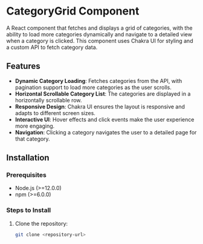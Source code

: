 # CategoryGrid Component

A React component that fetches and displays a grid of categories, with the ability to load more categories dynamically and navigate to a detailed view when a category is clicked. This component uses Chakra UI for styling and a custom API to fetch category data.

## Features

- **Dynamic Category Loading**: Fetches categories from the API, with pagination support to load more categories as the user scrolls.
- **Horizontal Scrollable Category List**: The categories are displayed in a horizontally scrollable row.
- **Responsive Design**: Chakra UI ensures the layout is responsive and adapts to different screen sizes.
- **Interactive UI**: Hover effects and click events make the user experience more engaging.
- **Navigation**: Clicking a category navigates the user to a detailed page for that category.

## Installation

### Prerequisites

- Node.js (>=12.0.0)
- npm (>=6.0.0)

### Steps to Install

1. Clone the repository:

   ```bash
   git clone <repository-url>
